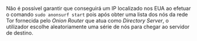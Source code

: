Não é possível garantir que conseguirá um IP localizado nos EUA ao efetuar o comando `sudo anonsurf start` pois após obter uma lista dos nós da rede Tor fornecida pelo *Onion Router* que atua como *Directory Server*, o utilizador escolhe aleatoriamente uma série de nós para chegar ao servidor de destino.
